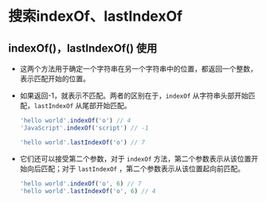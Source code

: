 # 搜索indexOf、lastIndexOf

## indexOf()，lastIndexOf() 使用

*   这两个方法用于确定一个字符串在另一个字符串中的位置，都返回一个整数，表示匹配开始的位置。

*   如果返回-1，就表示不匹配。两者的区别在于，`indexOf` 从字符串头部开始匹配，`lastIndexOf` 从尾部开始匹配。

    ```javascript
    'hello world'.indexOf('o') // 4
    'JavaScript'.indexOf('script') // -1

    'hello world'.lastIndexOf('o') // 7
    ```

*   它们还可以接受第二个参数，对于 `indexOf` 方法，第二个参数表示从该位置开始向后匹配；对于 `lastIndexOf` ，第二个参数表示从该位置起向前匹配。

    ```javascript
    'hello world'.indexOf('o', 6) // 7
    'hello world'.lastIndexOf('o', 6) // 4
    ```
